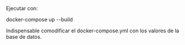 Ejecutar con: 

docker-compose up --build

Indispensable comodificar el docker-compose.yml con los valores de la base de datos.
